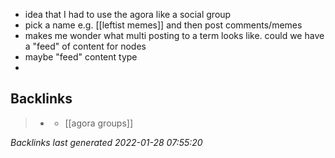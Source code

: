 - idea that I had to use the agora like a social group
- pick a name e.g. [[leftist memes]] and then post comments/memes
- makes me wonder what multi posting to a term looks like. could we have a "feed" of content for nodes
- maybe "feed" content type
- 

## Backlinks

> - [](2021-07-09.md)
>   - [[agora groups]]

_Backlinks last generated 2022-01-28 07:55:20_
